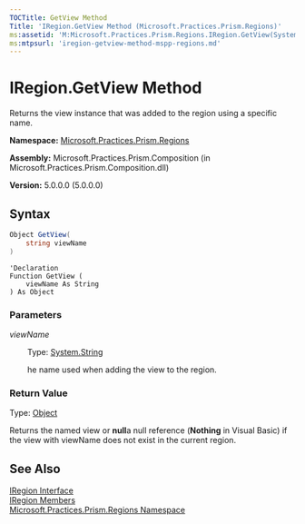 ```yaml
---
TOCTitle: GetView Method
Title: 'IRegion.GetView Method (Microsoft.Practices.Prism.Regions)'
ms:assetid: 'M:Microsoft.Practices.Prism.Regions.IRegion.GetView(System.String)'
ms:mtpsurl: 'iregion-getview-method-mspp-regions.md'
---
```


# IRegion.GetView Method

Returns the view instance that was added to the region using a specific name.

**Namespace:** [Microsoft.Practices.Prism.Regions](/patterns-practices/reference/mspp-regions-namespace)

**Assembly:** Microsoft.Practices.Prism.Composition (in Microsoft.Practices.Prism.Composition.dll)

**Version:** 5.0.0.0 (5.0.0.0)

## Syntax

```C#
Object GetView(
	string viewName
)
```
```VB
'Declaration
Function GetView ( 
	viewName As String
) As Object
```

### Parameters

*viewName*

&nbsp;&nbsp;&nbsp;&nbsp;&nbsp;&nbsp;&nbsp;&nbsp;Type: [System.String](http://msdn.microsoft.com/en-us/library/s1wwdcbf)

&nbsp;&nbsp;&nbsp;&nbsp;&nbsp;&nbsp;&nbsp;&nbsp;he name used when adding the view to the region.

### Return Value

Type: [Object](http://msdn.microsoft.com/en-us/library/e5kfa45b)

Returns the named view or **null**a null reference (**Nothing** in Visual Basic) if the view with viewName does not exist in the current region.

## See Also

[IRegion Interface](/patterns-practices/reference/iregion-interface-mspp-regions)<br/>
[IRegion Members](/patterns-practices/reference/iregion-interface-mspp-regions)<br/>
[Microsoft.Practices.Prism.Regions Namespace](/patterns-practices/reference/mspp-regions-namespace)<br/>